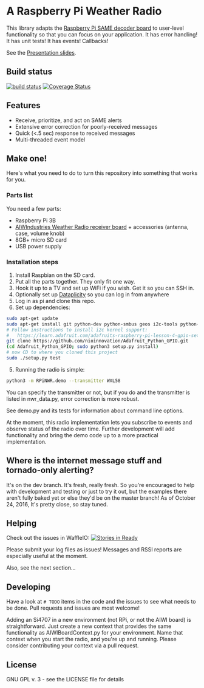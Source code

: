 # A Raspberry Pi Weather Radio

This library adapts the [Raspberry Pi SAME decoder board](http://www.aiwindustries.com/store/p9/Raspberry_Pi_B_%2F2_NWR_Receiver%2FSAME_Decoder.html) to user-level
functionality so that you can focus on your application.  It has
error handling!  It has unit tests!  It has events!  Callbacks!

See the [Presentation slides](https://docs.google.com/presentation/d/1nTsBxVldKxCx8PAM8XSf-2OYdHT5qSjltk65oyRk6Xs/edit?usp=sharing).  

## Build status
[![build status](https://travis-ci.org/ke4roh/RPiNWR.svg?branch=master)](https://travis-ci.org/ke4roh/RPiNWR/branches)
[![Coverage Status](https://coveralls.io/repos/github/ke4roh/RPiNWR/badge.svg?branch=master)](https://coveralls.io/github/ke4roh/RPiNWR?branch=master)

## Features
* Receive, prioritize, and act on SAME alerts
* Extensive error correction for poorly-received messages
* Quick (<.5 sec) response to received messages
* Multi-threaded event model

## Make one!
Here's what you need to do to turn this repository into something that works for you.

### Parts list
You need  a few parts:
* Raspberry Pi 3B
* [AIWIndustries Weather Radio receiver board](http://www.aiwindustries.com/store/p9/Raspberry_Pi_B_%2F2_NWR_Receiver%2FSAME_Decoder.html) + accessories (antenna, case, volume knob)
* 8GB+ micro SD card
* USB power supply

### Installation steps
1. Install Raspbian on the SD card.
2. Put all the parts together.  They only fit one way.
3. Hook it up to a TV and set up WiFi if you wish.  Get it so you can SSH in.
4. Optionally set up [Dataplicity](https://www.dataplicity.com/) so you can log in from anywhere
5. Log in as pi and clone this repo.
6. Set up dependencies:

```bash
sudo apt-get update
sudo apt-get install git python-dev python-smbus geos i2c-tools python-rpi.gpio python3-rpi.gpio libxml2-dev libxslt1-dev python-shapely
# Follow instructions to install i2c kernel support:
#   https://learn.adafruit.com/adafruits-raspberry-pi-lesson-4-gpio-setup/configuring-i2c
git clone https://github.com/nioinnovation/Adafruit_Python_GPIO.git
(cd Adafruit_Python_GPIO; sudo python3 setup.py install)
# now CD to where you cloned this project
sudo ./setup.py test
```

5. Running the radio is simple:
```bash
python3 -m RPiNWR.demo --transmitter WXL58
```

You can specify the transmitter or not, but if you do and the 
transmitter is listed in nwr\_data.py, error correction is 
more robust.  

See demo.py and its tests for information about command line options.

At the moment, this radio implementation lets you subscribe to events
and observe status of the radio over time.  Further development will
add functionality and bring the demo code up to a more practical 
implementation.  

## Where is the internet message stuff and tornado-only alerting?
It's on the dev branch.  It's fresh, really fresh.  So you're encouraged to help with development and testing or just to try it out, but the examples there aren't fully baked yet or else they'd be on the master branch!  As of October 24, 2016, It's pretty close, so stay tuned.

## Helping
Check out the issues in WaffleIO:
[![Stories in Ready](https://badge.waffle.io/ke4roh/RPiNWR.svg?label=ready&title=Ready)](http://waffle.io/ke4roh/RPiNWR)

Please submit your log files as issues! Messages and RSSI reports are 
especially useful at the moment.  

Also, see the next section...

## Developing
Have a look at ```# TODO``` items in the code and the issues to see what
needs to be done.  Pull requests and issues are most welcome!

Adding an Si4707 in a new environment (not RPi, or not the AIWI board)
is straightforward.  Just create a new context that provides the same
functionality as AIWIBoardContext.py for your environment.  Name that
context when you start the radio, and you're up and running.  Please
consider contributing your context via a pull request. 

## License
GNU GPL v. 3 - see the LICENSE file for details

